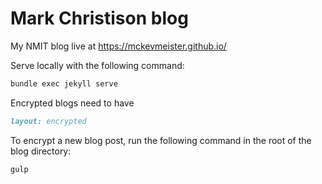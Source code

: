 # Mark Christison blog

 My NMIT blog live at https://mckevmeister.github.io/

Serve locally with the following command:
```bash
bundle exec jekyll serve
```

Encrypted blogs need to have 
```markdown
layout: encrypted
```

To encrypt a new blog post, run the following command in the root of the blog directory:
```bash
gulp
```